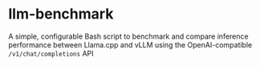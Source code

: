 # llm-benchmark
A simple, configurable Bash script to benchmark and compare inference performance between Llama.cpp and vLLM using the OpenAI-compatible `/v1/chat/completions` API
